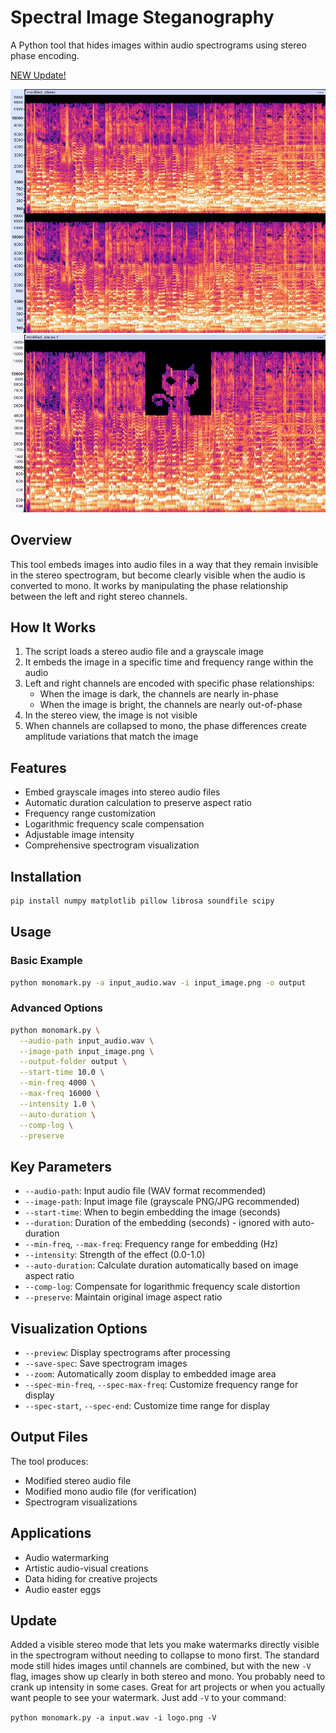 # Spectral Image Steganography

A Python tool that hides images within audio spectrograms using stereo phase encoding. 

[NEW Update!](#update)   

[<img src="misc/stereo.jpg" alt="Dithered Sample" width="700" />](## "Stereo spectrogram shows normal audio patterns") 
[<img src="misc/mono.jpg" alt="Dithered Sample" width="700" />](## "When collapsed to mono, the hidden image appears")  

## Overview

This tool embeds images into audio files in a way that they remain invisible in the stereo spectrogram, but become clearly visible when the audio is converted to mono. It works by manipulating the phase relationship between the left and right stereo channels.

## How It Works

1. The script loads a stereo audio file and a grayscale image
2. It embeds the image in a specific time and frequency range within the audio
3. Left and right channels are encoded with specific phase relationships:
   - When the image is dark, the channels are nearly in-phase
   - When the image is bright, the channels are nearly out-of-phase
4. In the stereo view, the image is not visible
5. When channels are collapsed to mono, the phase differences create amplitude variations that match the image

## Features

- Embed grayscale images into stereo audio files
- Automatic duration calculation to preserve aspect ratio
- Frequency range customization
- Logarithmic frequency scale compensation
- Adjustable image intensity
- Comprehensive spectrogram visualization

## Installation

```bash
pip install numpy matplotlib pillow librosa soundfile scipy
```

## Usage

### Basic Example

```bash
python monomark.py -a input_audio.wav -i input_image.png -o output
```

### Advanced Options

```bash
python monomark.py \
  --audio-path input_audio.wav \
  --image-path input_image.png \
  --output-folder output \
  --start-time 10.0 \
  --min-freq 4000 \
  --max-freq 16000 \
  --intensity 1.0 \
  --auto-duration \
  --comp-log \
  --preserve
```

## Key Parameters

- `--audio-path`: Input audio file (WAV format recommended)
- `--image-path`: Input image file (grayscale PNG/JPG recommended)
- `--start-time`: When to begin embedding the image (seconds)
- `--duration`: Duration of the embedding (seconds) - ignored with auto-duration
- `--min-freq`, `--max-freq`: Frequency range for embedding (Hz)
- `--intensity`: Strength of the effect (0.0-1.0)
- `--auto-duration`: Calculate duration automatically based on image aspect ratio
- `--comp-log`: Compensate for logarithmic frequency scale distortion
- `--preserve`: Maintain original image aspect ratio

## Visualization Options

- `--preview`: Display spectrograms after processing
- `--save-spec`: Save spectrogram images
- `--zoom`: Automatically zoom display to embedded image area
- `--spec-min-freq`, `--spec-max-freq`: Customize frequency range for display
- `--spec-start`, `--spec-end`: Customize time range for display

## Output Files

The tool produces:
- Modified stereo audio file
- Modified mono audio file (for verification)
- Spectrogram visualizations

## Applications

- Audio watermarking
- Artistic audio-visual creations
- Data hiding for creative projects
- Audio easter eggs

## Update

Added a visible stereo mode that lets you make watermarks directly visible in the spectrogram without needing to collapse to mono first. The standard mode still hides images until channels are combined, but with the new `-V` flag, images show up clearly in both stereo and mono. You probably need to crank up intensity in some cases. Great for art projects or when you actually want people to see your watermark. Just add `-V` to your command:   

```python monomark.py -a input.wav -i logo.png -V```

